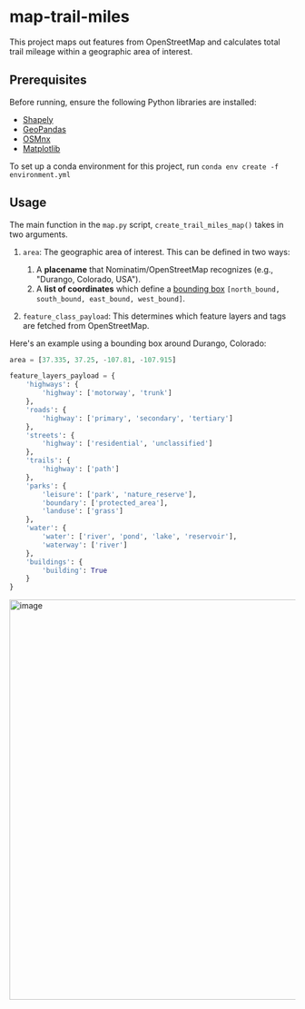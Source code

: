 # map-trail-miles

This project maps out features from OpenStreetMap and calculates total trail mileage within a geographic area of interest.

## Prerequisites

Before running, ensure the following Python libraries are installed:

- [Shapely](https://shapely.readthedocs.io/en/stable/installation.html)
- [GeoPandas](https://geopandas.org/en/stable/getting_started.html)
- [OSMnx](https://osmnx.readthedocs.io/en/stable/installation.html)
- [Matplotlib](https://matplotlib.org/stable/index.html)


To set up a conda environment for this project, run 
`conda env create -f environment.yml`

## Usage

The main function in the `map.py` script, `create_trail_miles_map()` takes in two arguments.
1. `area`: The geographic area of interest. This can be defined in two ways:
   1. A **placename** that Nominatim/OpenStreetMap recognizes (e.g., "Durango, Colorado, USA").
   2. A **list of coordinates** which define a [bounding box](https://www.keene.edu/campus/maps/tool/) `[north_bound, south_bound, east_bound, west_bound]`.

2. `feature_class_payload`: This determines which feature layers and tags are fetched from OpenStreetMap.

Here's an example using a bounding box around Durango, Colorado:

  ```python
  area = [37.335, 37.25, -107.81, -107.915]

  feature_layers_payload = {
      'highways': {
          'highway': ['motorway', 'trunk']
      },
      'roads': {
          'highway': ['primary', 'secondary', 'tertiary']
      },
      'streets': {
          'highway': ['residential', 'unclassified']
      },
      'trails': {
          'highway': ['path']
      },
      'parks': {
          'leisure': ['park', 'nature_reserve'],
          'boundary': ['protected_area'],
          'landuse': ['grass']
      },
      'water': {
          'water': ['river', 'pond', 'lake', 'reservoir'],
          'waterway': ['river']
      },
      'buildings': {
          'building': True
      }
  }
```

<img width="705" alt="image" src="https://github.com/user-attachments/assets/f7c11be8-57d4-4412-b5a8-90822c5e02ce">


